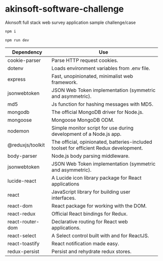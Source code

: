 # akinsoft-software-challenge
Akınsoft full stack web survey application sample challenge/case

```bash
npm i
```

```bash
npm run dev
```

| **Dependency**     | **Use**                                                                               |
| ----------------   | --------------------------------------------------------------------------------------|
| cookie-parser      | Parse HTTP request cookies.                                                           |
| dotenv             | Loads environment variables from .env file.                                           |
| express            | Fast, unopinionated, minimalist web framework.                                        |
| jsonwebtoken       | JSON Web Token implementation (symmetric and asymmetric).                             |
| md5                | Js function for hashing messages with MD5.                                            |
| mongodb            | The official MongoDB driver for Node.js.                                              |
| mongoose           | Mongoose MongoDB ODM.                                                                 |
| nodemon            | Simple monitor script for use during development of a Node.js app.                    |
| @reduxjs/toolkit   | The official, opinionated, batteries-included toolset for efficient Redux development.|
| body-parser        | Node.js body parsing middleware.                                                      |
| jsonwebtoken       | JSON Web Token implementation (symmetric and asymmetric).                             |
| lucide-react       | A Lucide icon library package for React applications                                  |
| react              | JavaScript library for building user interfaces.                                      |
| react-dom          | React package for working with the DOM.                                               |
| react-redux        | Official React bindings for Redux.                                                    |
| react-router-dom   | Declarative routing for React web applications.                                       |
| react-select       | A Select control built with and for ReactJS.                                          |
| react-toastify     | React notification made easy.                                                         |
| redux-persist      | Persist and rehydrate redux stores.                                                   |